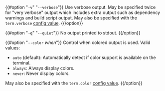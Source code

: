 {{#option "`-v`" "`--verbose`"}}
Use verbose output. May be specified twice for "very verbose" output which
includes extra output such as dependency warnings and build script output.
May also be specified with the `term.verbose`
[config value](../reference/config.html).
{{/option}}

{{#option "`-q`" "`--quiet`"}}
No output printed to stdout.
{{/option}}

{{#option "`--color` _when_"}}
Control when colored output is used. Valid values:

- `auto` (default): Automatically detect if color support is available on the
  terminal.
- `always`: Always display colors.
- `never`: Never display colors.

May also be specified with the `term.color`
[config value](../reference/config.html).
{{/option}}
